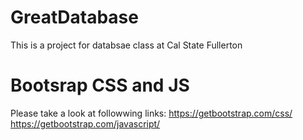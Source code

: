 # GreatDatabase
This is a project for databsae class at Cal State Fullerton

# Bootsrap CSS and JS
Please take a look at followwing links:
https://getbootstrap.com/css/
https://getbootstrap.com/javascript/


